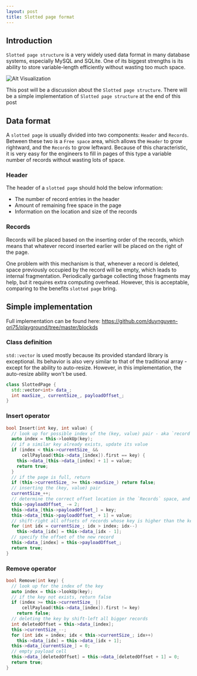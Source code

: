 ```yaml
---
layout: post
title: Slotted page format
---
```


## Introduction

`Slotted page structure` is a very widely used data format in many database systems, especially MySQL and SQLite. One of its biggest strengths is its ability to store variable-length efficiently without wasting too much space.

![Alt Visualization](https://static.javatpoint.com/dbms/images/file-organization-storage.png)

This post will be a discussion about the `Slotted page structure`. There will be a simple implementation of `Slotted page structure` at the end of this post

## Data format

A `slotted page` is usually divided into two components: `Header` and `Records`. Between these two is a `Free space` area, which allows the `Header` to grow rightward, and the `Records` to grow leftward. Because of this characteristic, it is very easy for the engineers to fill in pages of this type a variable number of records without wasting lots of space.

### Header

The header of a `slotted page` should hold the below information:
- The number of record entries in the header
- Amount of remaining free space in the page
- Information on the location and size of the records

### Records

Records will be placed based on the inserting order of the records, which means that whatever record inserted earlier will be placed on the right of the page.

One problem with this mechanism is that, whenever a record is deleted, space previously occupied by the record will be empty, which leads to internal fragmentation. Periodically garbage collecting those fragments may help, but it requires extra computing overhead. However, this is acceptable, comparing to the benefits `slotted page` bring.

## Simple implementation

Full implementation can be found here: https://github.com/duynguyen-ori75/playground/tree/master/blockds

### Class definition

`std::vector` is used mostly because its provided standard library is exceptional. Its behavior is also very similar to that of the traditional array - except for the ability to auto-resize. However, in this implementation, the auto-resize ability won't be used.

```cpp
class SlottedPage {
  std::vector<int> data_;
  int maxSize_, currentSize_, payloadOffset_;
}
```

### Insert operator

```cpp
bool Insert(int key, int value) {
  // look up for possible index of the (key, value) pair - aka `record` - in the `slotted page`
  auto index = this->lookUp(key);
  // if a similar key already exists, update its value
  if (index < this->currentSize_ &&
      cellPayload(this->data_[index]).first == key) {
    this->data_[this->data_[index] + 1] = value;
    return true;
  }
  // if the page is full, return
  if (this->currentSize_ >= this->maxSize_) return false;
  // inserting the (key, value) pair
  currentSize_++;
  // determine the correct offset location in the `Records` space, and insert the record
  this->payloadOffset_ -= 2;
  this->data_[this->payloadOffset_] = key;
  this->data_[this->payloadOffset_ + 1] = value;
  // shift-right all offsets of records whose key is higher than the key of new record
  for (int idx = currentSize_; idx > index; idx--)
    this->data_[idx] = this->data_[idx - 1];
  // specify the offset of the new record
  this->data_[index] = this->payloadOffset_;
  return true;
}
```

### Remove operator

```cpp
bool Remove(int key) {
  // look up for the index of the key
  auto index = this->lookUp(key);
  // if the key not exists, return false
  if (index >= this->currentSize_ ||
      cellPayload(this->data_[index]).first != key)
    return false;
  // deleting the key by shift-left all bigger records
  int deletedOffset = this->data_[index];
  this->currentSize_--;
  for (int idx = index; idx < this->currentSize_; idx++)
    this->data_[idx] = this->data_[idx + 1];
  this->data_[currentSize_] = 0;
  // empty payload cell
  this->data_[deletedOffset] = this->data_[deletedOffset + 1] = 0;
  return true;
}
```